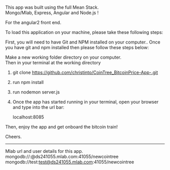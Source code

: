 This app was built using the full Mean Stack. 
<br>
Mongo/Mlab, Express, Angular and Node.js !

For the angular2 front end.

To load this application on your machine, please take these following steps:

First, you will need to have Git and NPM installed on your computer..
Once you have git and npm installed then please follow these steps below:

Make a new working folder directory on your computer.
<br>
Then in your terminal at the working directory
1. git clone https://github.com/christinto/CoinTree_BitcoinPrice-App-.git

2. run   npm install

3. run   nodemon server.js

4. Once the app has started running in your terminal, open your browser and type into the url bar:
   
    localhost:8085

Then, enjoy the app and get onboard the bitcoin train! 

Cheers.

-----------------------------------------------------------

Mlab url and user details for this app.
mongodb://<dbuser>:<dbpassword>@ds241055.mlab.com:41055/newcointree
mongodb://test:test@ds241055.mlab.com:41055/newcointree
